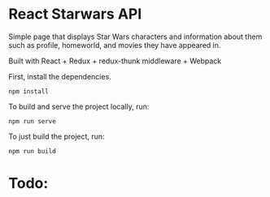 # React Starwars API

Simple page that displays Star Wars characters and information about them such as profile, homeworld, and movies they have appeared in.

Built with React + Redux + redux-thunk middleware + Webpack

First, install the dependencies.

```
npm install
```

To build and serve the project locally, run:

```
npm run serve
```

To just build the project, run:

```
npm run build
```

# Todo:

